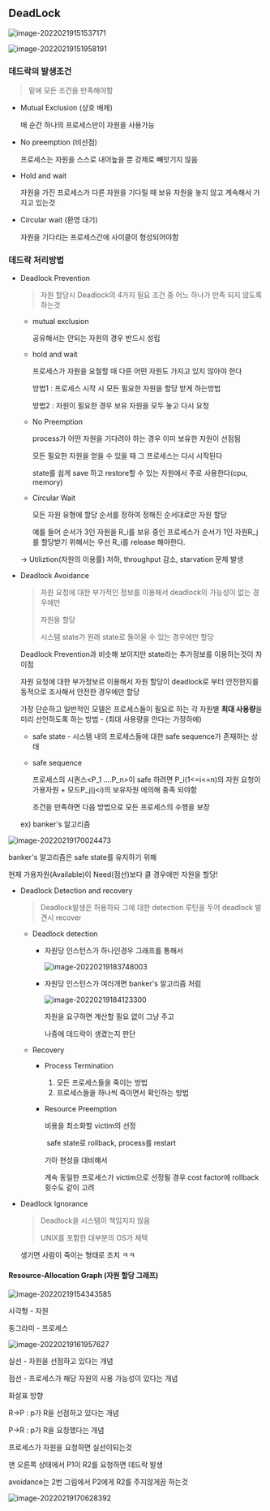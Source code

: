 ## DeadLock

![image-20220219151537171](.\DeadLock\image-20220219151537171.png)

![image-20220219151958191](.\DeadLock\image-20220219151958191.png)

### **데드락의 발생조건**

> 밑에 모든 조건을 만족해야함

* Mutual Exclusion (상호 배제)

  매 순간 하나의 프로세스만이 자원을 사용가능

* No preemption (비선점)

  프로세스는 자원을 스스로 내어높을  뿐 강제로 빼앗기지 않음

* Hold and wait 

  자원을 가진 프로세스가 다른 자원을 기다릴 때 보유 자원을 놓지 않고 계속해서 가지고 있는것

* Circular wait (환영 대기)

  자원을 기다리는 프로세스간에 사이클이 형성되어야함

  

### **데드락 처리방법**

* Deadlock Prevention

  > 자원 할당시 Deadlock의 4가지 필요 조건 중 어느 하나가 만족 되지 않도록 하는것

  * mutual exclusion

    공유해서는 안되는 자원의 경우 반드시 성립

    

  * hold and wait

    프로세스가 자원을 요철할 때 다른 어떤 자원도 가지고 있지 않아야 한다

    방법1 : 프로세스 시작 시 모든 필요한 자원을 할당 받게 하는방법

    방법2 : 자원이 필요한 경우 보유 자원을 모두 놓고 다시 요청

    

  * No Preemption

    process가 어떤 자원을 기다려야 하는 경우 이미 보유한 자원이 선점됨

    모든 필요한 자원을 얻을 수 있을 때 그 프로세스는 다시 시작된다

    state를 쉽게 save 하고 restore할 수 있는 자원에서 주로 사용한다(cpu, memory)

    

  * Circular Wait

    모든 자원 유형에 할당 순서를 정하여 정해진 순서대로만 자원 할당

    예를 들어 순서가 3인 자원을 R_i를 보유 중인 프로세스가 순서가 1인 자원R_j를 할당받기 위해서는 우선 R_i를 release 해야한다.

  → Utiliztion(자원의 이용률) 저하, throughput 감소, starvation 문제 발생 



* Deadlock Avoidance

  > 자원 요청에 대한 부가적인 정보를 이용해서 deadlock의 가능성이 없는 경우에만
  >
  > 자원을 할당
  >
  > 시스템 state가 원래 state로 돌아올 수 있는 경우에만 할당

  Deadlock Prevention과 비슷해 보이지만 state라는 추가정보를 이용하는것이 차이점

  자원 요청에 대한 부가정보르 이용해서 자원 할당이 deadlock로 부터 안전한지를 동적으로 조사해서 안전한 경우에만 할당

  가장 단순하고 일반적인 모델은 프로세스들이 필요로 하는 각 자원별 **최대 사용량**을 미리 선언하도록 하는 방법 - (최대 사용량을 안다는 가정하에)

  * safe state - 시스템 내의 프로세스들에 대한 safe sequence가 존재하는 상태

  * safe sequence

    프로세스의 시퀀스<P_1 ....P_n>이 safe 하려면 P_i(1<=i<=n)의 자원 요청이 가용자원 + 모드P_j(j<i)의 보유자원 에의해 충족 되야함

    조건을 만족하면 다음 방법으로 모든 프로세스의 수행을 보장

  ex) banker's 알고리즘

![image-20220219170024473](.\DeadLock\image-20220219170024473.png)

banker's 알고리즘은 safe state를 유지하기 위해  

 현재 가용자원(Available)이 Need(점선)보다 클 경우에만 자원을 할당!



* Deadlock Detection and recovery

  > Deadlock발생은 허용하되 그에 대한 detection 루틴을 두어 deadlock 발견시 recover

  * Deadlock detection

    * 자원당 인스턴스가 하나인경우 그래프를 통해서

      ![image-20220219183748003](.\DeadLock\image-20220219183748003.png)

    * 자원당 인스턴스가 여러개면 banker's 알고리즘 처럼

      ![image-20220219184123300](.\DeadLock\image-20220219184123300.png)

      자원을 요구하면 계산할 필요 없이 그냥 주고

      나중에 데드락이 생겼는지 판단

  * Recovery

    * Process Termination

      1. 모든 프로세스들을 죽이는 방법
      2. 프로세스들을 하나씩 죽이면서 확인하는 방법

    * Resource Preemption

      비용을 최소화할 victim의 선정

      ​	safe state로 rollback, process를 restart

      기아 현성을 대비해서

      계속 동일한 프로세스가 victim으로 선정될 경우 cost factor에 rollback 횟수도 같이 고려



* Deadlock Ignorance

  > Deadlock을 시스템이 책임지지 않음
  >
  > UNIX를 포함한 대부분의 OS가 채택

  생기면 사람이 죽이는 형태로 조치 ㅋㅋ



#### Resource-Allocation Graph (자원 할당 그래프)

 ![image-20220219154343585](.\DeadLock\image-20220219154343585.png)

사각형 - 자원

동그라미 - 프로세스



![image-20220219161957627](.\DeadLock\image-20220219161957627.png)

실선 - 자원을 선점하고 있다는 개념

점선 - 프로세스가 해당 자원의 사용 가능성이 있다는 개념 

화살표 방향 

R->P : p가 R을 선점하고 있다는 개념

P->R : p가 R을 요청했다는 개념

프로세스가 자원을 요청하면 실선이되는것

맨 오른쪽 상태에서 P1이 R2를 요청하면 데드락 발생

avoidance는 2번 그림에서 P2에게 R2를 주지않게끔 하는것

![image-20220219170628392](.\DeadLock\image-20220219170628392.png)

  





